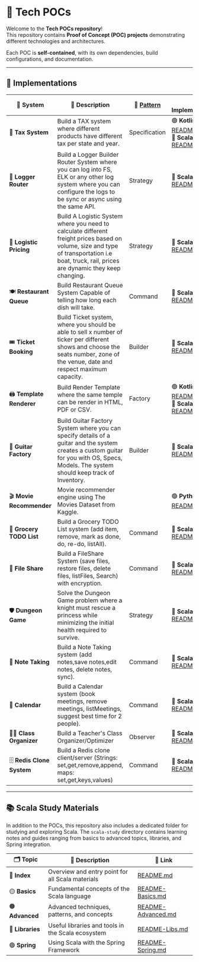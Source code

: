 # 🚀 Tech POCs

Welcome to the **Tech POCs repository**!  
This repository contains **Proof of Concept (POC) projects** demonstrating different technologies and architectures.

Each POC is **self-contained**, with its own dependencies, build configurations, and documentation.

---

## 📌 Implementations

| 🧩 System                  | 📄 Description                                                                                                                                                                              | 📐 [Pattern](https://refactoring.guru/) | 🛠️ Implementations                                                                                                            |
|----------------------------|---------------------------------------------------------------------------------------------------------------------------------------------------------------------------------------------|-----------------------------------------|--------------------------------------------------------------------------------------------------------------------------------|
| 🎯 **Tax System**          | Build a TAX system where different products have different tax per state and year.                                                                                                          | Specification                           | 🟢 **Kotlin**📘 [README](kotlin/tax-system/README.md)<br>🔵 **Scala 3**📘 [README](scala-3/tax-system/README.md)               |
| 🧭 **Logger Router**       | Build a Logger Builder Router System where you can log into FS, ELK or any other log system where you can configure the logs to be sync or async using the same API.                        | Strategy                                | 🔵 **Scala 3**📘 [README](scala-3/logger-router/README.md)                                                                     |
| 🚚 **Logistic Pricing**    | Build A Logistic System where you need to calculate different freight prices based on volume, size and type of transportation i.e boat, truck, rail, prices are dynamic they keep changing. | Strategy                                | 🔵 **Scala 3**📘 [README](scala-3/logistic-pricing/README.md)                                                                  |
| 🍽 **Restaurant Queue**    | Build Restaurant Queue System Capable of telling how long each dish will take.                                                                                                              | Command                                 | 🔵 **Scala 3**📘 [README](scala-3/restaurant-queue/README.md)                                                                  |
| 🎟 **Ticket Booking**      | Build Ticket system, where you should be able to sell x number of ticker per different shows and choose the seats number, zone of the venue, date and respect maximum capacity.             | Builder                                 | 🔵 **Scala 3**📘 [README](scala-3/ticket-booking/README.md)                                                                    |
| 🖨️ **Template Renderer**  | Build Render Template where the same temple can be render in HTML, PDF or CSV.                                                                                                              | Factory                                 | 🟢 **Kotlin**📘 [README](kotlin/template-renderer/README.md)<br>🔵 **Scala 3**📘 [README](scala-3/template-renderer/README.md) |
| 🎸 **Guitar Factory**      | Build Guitar Factory System where you can specify details of a guitar and the system creates a custom guitar for you with OS, Specs, Models. The system should keep track of Inventory.     | Builder                                 | 🔵 **Scala 3**📘 [README](scala-3/guitar-factory/README.md)                                                                    |
| 🎬 **Movie Recommender**   | Movie recommender engine using The Movies Dataset from Kaggle.                                                                                                                              |                                         | 🟢 **Python**📘 [README](python/movie-recommender/README.md)                                                                   |
| 🛒 **Grocery TODO List**   | Build a Grocery TODO List system (add item, remove, mark as done, do, re-do, listAll).                                                                                                      | Command                                 | 🔵 **Scala 3**📘 [README](scala-3/grocery-todo-list/README.md)                                                                 |
| 📂 **File Share**          | Build a FileShare System (save files, restore files, delete files, listFiles, Search) with encryption.                                                                                      | Command                                 | 🔵 **Scala 3**📘 [README](scala-3/file-share/README.md)                                                                        |
| 🛡️ **Dungeon Game**       | Solve the Dungeon Game problem where a knight must rescue a princess while minimizing the initial health required to survive.                                                               | Strategy                                | 🔵 **Scala 3**📘 [README](scala-3/dungeon-game/README.md)                                                                      |
| 📝 **Note Taking**         | Build a Note Taking system (add notes,save notes,edit notes, delete notes, sync).                                                                                                           | Command                                 | 🔵 **Scala 3**📘 [README](scala-3/note-taking/README.md)                                                                       |
| 📅 **Calendar**            | Build a Calendar system (book meetings, remove meetings, listMeetings, suggest best time for 2 people).                                                                                     | Command                                 | 🔵 **Scala 3**📘 [README](scala-3/calendar/README.md)                                                                          |
| 👨‍🏫 **Class Organizer**  | Build a Teacher's Class Organizer/Optimizer                                                                                                                                                 | Observer                                | 🔵 **Scala 3**📘 [README](scala-3/class-organizer/README.md)                                                                   |
| 🗄️ **Redis Clone System** | Build a Redis clone client/server (Strings: set,get,remove,append, maps: set,get,keys,values)                                                                                               | Command                                 | 🔵 **Scala 3**📘 [README](scala-3/redis-clone/README.md)                                                                       |

---

## 📚 Scala Study Materials

In addition to the POCs, this repository also includes a dedicated folder for studying and exploring Scala. The
`scala-study` directory contains learning notes and guides ranging from basics to advanced topics, libraries, and Spring
integration.

| 🗂️ Topic        | 📄 Description                                    | 🔗 Link                                              |
|------------------|---------------------------------------------------|------------------------------------------------------|
| 📘 **Index**     | Overview and entry point for all Scala materials  | [README.md](scala-study/README.md)                   |
| 🟡 **Basics**    | Fundamental concepts of the Scala language        | [README-Basics.md](scala-study/README-Basics.md)     |
| 🟠 **Advanced**  | Advanced techniques, patterns, and concepts       | [README-Advanced.md](scala-study/README-Advanced.md) |
| 🔵 **Libraries** | Useful libraries and tools in the Scala ecosystem | [README-Libs.md](scala-study/README-Libs.md)         |
| 🟢 **Spring**    | Using Scala with the Spring Framework             | [README-Spring.md](scala-study/README-Spring.md)     |
